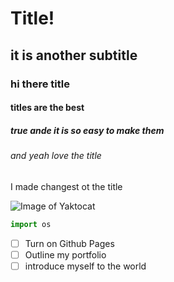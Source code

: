 # Title!
## it is another subtitle
### hi there title
#### titles are the best
##### true ande it is so easy to make them
###### and yeah love the title

I made changest ot the title


![Image of Yaktocat](https://octodex.github.com/images/yaktocat.png)

``` python
import os
```
- [ ] Turn on Github Pages
- [ ] Outline my portfolio
- [ ] introduce myself to the world

